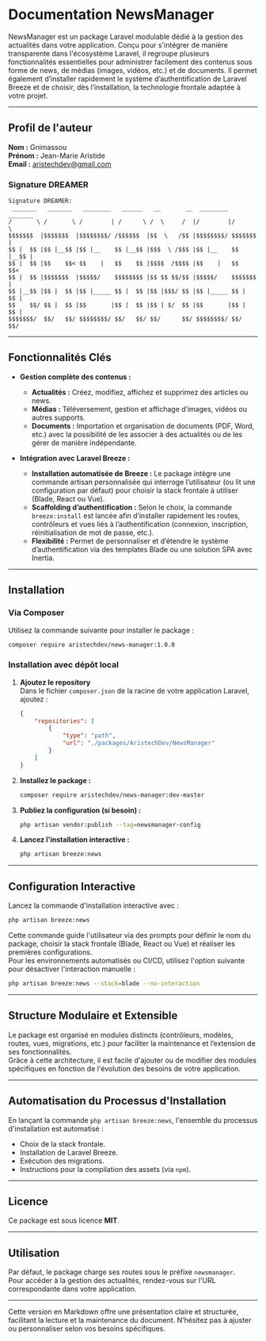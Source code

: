 # Documentation NewsManager

NewsManager est un package Laravel modulable dédié à la gestion des actualités dans votre application. Conçu pour s'intégrer de manière transparente dans l'écosystème Laravel, il regroupe plusieurs fonctionnalités essentielles pour administrer facilement des contenus sous forme de news, de médias (images, vidéos, etc.) et de documents. Il permet également d’installer rapidement le système d’authentification de Laravel Breeze et de choisir, dès l’installation, la technologie frontale adaptée à votre projet.

---

## Profil de l'auteur

**Nom :** Gnimassou  
**Prénom :** Jean-Marie Aristide  
**Email :** [aristechdev@gmail.com](mailto:aristechdev@gmail.com)

### Signature DREAMER

```
Signature DREAMER:
 _______   _______   ________   ______   __       __  ________  _______  
/       \ /       \ /        | /      \ /  \     /  |/        |/       \ 
$$$$$$$  |$$$$$$$  |$$$$$$$$/ /$$$$$$  |$$  \   /$$ |$$$$$$$$/ $$$$$$$  |
$$ |  $$ |$$ |__$$ |$$ |__    $$ |__$$ |$$$  \ /$$$ |$$ |__    $$ |__$$ |
$$ |  $$ |$$    $$< $$    |   $$    $$ |$$$$  /$$$$ |$$    |   $$    $$< 
$$ |  $$ |$$$$$$$  |$$$$$/    $$$$$$$$ |$$ $$ $$/$$ |$$$$$/    $$$$$$$  |
$$ |__$$ |$$ |  $$ |$$ |_____ $$ |  $$ |$$ |$$$/ $$ |$$ |_____ $$ |  $$ |
$$    $$/ $$ |  $$ |$$       |$$ |  $$ |$$ | $/  $$ |$$       |$$ |  $$ |
$$$$$$$/  $$/   $$/ $$$$$$$$/ $$/   $$/ $$/      $$/ $$$$$$$$/ $$/   $$/ 
```

---

## Fonctionnalités Clés

- **Gestion complète des contenus :**
  - **Actualités :** Créez, modifiez, affichez et supprimez des articles ou news.
  - **Médias :** Téléversement, gestion et affichage d’images, vidéos ou autres supports.
  - **Documents :** Importation et organisation de documents (PDF, Word, etc.) avec la possibilité de les associer à des actualités ou de les gérer de manière indépendante.

- **Intégration avec Laravel Breeze :**
  - **Installation automatisée de Breeze :** Le package intègre une commande artisan personnalisée qui interroge l’utilisateur (ou lit une configuration par défaut) pour choisir la stack frontale à utiliser (Blade, React ou Vue).
  - **Scaffolding d’authentification :** Selon le choix, la commande `breeze:install` est lancée afin d’installer rapidement les routes, contrôleurs et vues liés à l’authentification (connexion, inscription, réinitialisation de mot de passe, etc.).
  - **Flexibilité :** Permet de personnaliser et d’étendre le système d’authentification via des templates Blade ou une solution SPA avec Inertia.

---

## Installation

### Via Composer

Utilisez la commande suivante pour installer le package :

```bash
composer require aristechdev/news-manager:1.0.0
```

### Installation avec dépôt local

1. **Ajoutez le repository**  
   Dans le fichier `composer.json` de la racine de votre application Laravel, ajoutez :

   ```json
   {
       "repositories": [
           {
               "type": "path",
               "url": "./packages/AristechDev/NewsManager"
           }
       ]
   }
   ```

2. **Installez le package :**

   ```bash
   composer require aristechdev/news-manager:dev-master
   ```

3. **Publiez la configuration (si besoin) :**

   ```bash
   php artisan vendor:publish --tag=newsmanager-config
   ```

4. **Lancez l'installation interactive :**

   ```bash
   php artisan breeze:news
   ```

---

## Configuration Interactive

Lancez la commande d'installation interactive avec :

```bash
php artisan breeze:news
```

Cette commande guide l'utilisateur via des prompts pour définir le nom du package, choisir la stack frontale (Blade, React ou Vue) et réaliser les premières configurations.  
Pour les environnements automatisés ou CI/CD, utilisez l'option suivante pour désactiver l'interaction manuelle :

```bash
php artisan breeze:news --stack=blade --no-interaction
```

---

## Structure Modulaire et Extensible

Le package est organisé en modules distincts (contrôleurs, modèles, routes, vues, migrations, etc.) pour faciliter la maintenance et l’extension de ses fonctionnalités.  
Grâce à cette architecture, il est facile d'ajouter ou de modifier des modules spécifiques en fonction de l'évolution des besoins de votre application.

---

## Automatisation du Processus d'Installation

En lançant la commande `php artisan breeze:news`, l'ensemble du processus d'installation est automatisé :
- Choix de la stack frontale.
- Installation de Laravel Breeze.
- Exécution des migrations.
- Instructions pour la compilation des assets (via `npm`).

---

## Licence

Ce package est sous licence **MIT**.

---

## Utilisation

Par défaut, le package charge ses routes sous le préfixe `newsmanager`.  
Pour accéder à la gestion des actualités, rendez-vous sur l'URL correspondante dans votre application.

---

Cette version en Markdown offre une présentation claire et structurée, facilitant la lecture et la maintenance du document. N’hésitez pas à ajuster ou personnaliser selon vos besoins spécifiques.
